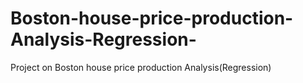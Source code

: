 # Boston-house-price-production-Analysis-Regression-
Project on Boston house price production Analysis(Regression)
